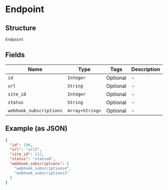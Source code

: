 
# Endpoint

## Structure

`Endpoint`

## Fields

| Name | Type | Tags | Description |
|  --- | --- | --- | --- |
| `id` | `Integer` | Optional | - |
| `url` | `String` | Optional | - |
| `site_id` | `Integer` | Optional | - |
| `status` | `String` | Optional | - |
| `webhook_subscriptions` | `Array<String>` | Optional | - |

## Example (as JSON)

```json
{
  "id": 196,
  "url": "url2",
  "site_id": 122,
  "status": "status0",
  "webhook_subscriptions": [
    "webhook_subscriptions4",
    "webhook_subscriptions3"
  ]
}
```

